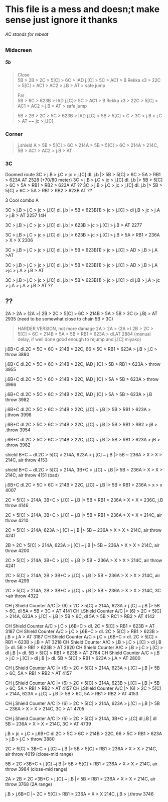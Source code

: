 # This file is a mess and doesn;t make sense just ignore it thanks


###### AC stands for rebeat


### Midscreen

##### 5b

> Close \
> 5B > 2B > 2C > 5[C] > 6C > IAD j.[C] >   5C > AC1  >  B Rekka x3  > 22C > 5[C] > AC1 > AC2 > j.B > AT >  safe jump
>
> Far \
> 5B > 6C > 623B > IAD j.[C}>   5C > AC1  >  B Rekka x3  > 22C > 5[C] > AC1 > AC2 > j.B > AT >  safe jump

> 5B > 2B > 2C > 5C > 623B > IAD j.[C] > 5B > 5[C] > C > 3C > j.B > j.C > AT ~~ jc > j.[C]


### Corner

> j.shield A > 5B > 5[C] > 6C > 214A > 5B > 5[C] > 6C > 214A > 214C, 5B > AC1 > AC2 > j.B > AT


### 3C


 Doomed route
3C > j.B > j.C > jc > j.[C] dl. j.b |> 5B > 5[C] > 6C > 5A > RB1 > 623A AT   2528 (+70/80 meter)
3C > j.B > j.C > jc > j.[C] dl. j.b |> 5B > 5[C] > 6C > 5A > RB1 > RB2 > 623A AT  ??
3C > j.B > j.C > jc > j.[C] dl. j.b |> 5B > 5[C] > 6C > 5A > RB1 > RB2 > 623B AT  ??

3 Cool combo A


3C > j.B > j.C > jc > j.[C] dl. j.b |> 5B > 623B(1) > jc > j.[C] > dl j.B > jc > j.A > j.B > AT 2257 14H

3C > j.B > j.C > jc > j.[C] dl. j.b |> 623B > jc > j.[C] > j.B > AT 2277

3C > j.B > j.C > jc > j.[C] dl. j.b |> 623B > jc > j.[C] > j.B > 5A > RB1 > 236A > X > X 2306

3C > j.B > j.C > jc > j.[C] dl. j.b |> 5B > 623B(1) > jc > j.[C] > AD > j.B > j.A >AT 

3C > j.B > j.C > jc > j.[C] dl. j.b |> 5B > 623B(1) > jc > j.[C] > AD > j.B > j.A >jc > j.A > j.B > AT 

3C > j.B > j.C > jc > j.[C] dl. j.b |> 5B > 623B(1) > jc > j.[C] > dl j.B > j.A > jc > j.A > j.A > j.B > AT ?? 



## ??

2A > 2A > (2A >) 2B > 2C > 5[C] > 6C > 214B > 5A > 5B > 3C (> j.B) > AT 2935 (need to be somewhat close to chain 5B > 3C)  
> HARDER VERSION, not more damage
> 2A > 2A > (2A >) 2B > 2C > 5[C] > 6C > 214B > 5A > 5B > RB1 > 623A > dl.AT 2884 (manual delay, if well done good enough to rejump and j.[C] miyako)



j.6B+C dl.2C > 5C > 6C > 214B > 22C, 66 > 5C > RB1 > 623A > j.B > j.C > throw 3880

j.6B+C dl.2C > 5C > 6C > 214B > 22C, IAD j.[C] > 5B > RB1 > 623A > throw 3955

j.6B+C dl.2C > 5C > 6C > 214B > 22C, IAD j.[C] > 5A > 5B > 623A > throw 3966

j.6B+C dl.2C > 5C > 6C > 214B > 22C, IAD j.[C] > 5A > 5B > 623A > j.B throw 3982

j.6B+C dl.2C > 5C > 6C > 214B > 22C, j.[C] ~ j.B |> 5B > RB1 > 623A > j.throw 3998

j.6B+C dl.2C > 5C > 6C > 214B > 22C, j.[C] ~ j.B |> 5B > RB1 > RB2 > jB > .throw 3954

j.6B+C dl.2C > 5C > 6C > 214B > 22C, j.[C] ~ j.B |> 5B > RB1 > 623A > jB > .throw 3982

shield B+C ~ dl.2C > 5[C] > 214A, 623A > j.[C] ~ j.B |> 5B ~ 236A > X  > X > 214C, air throw 4153

shield B+C ~ dl.2C > 5[C] > 214A, 3B+C > j.[C] ~ j.B |> 5B ~ 236A > X  > X > 214C, air throw 4151 (bad)


[comment]: <> (j.6B+C dl.2C > 5C > 6C > 214B > 22C, j.[C] ~ j.B |> 5B > 5C > RB1 > 623A > jB > .throw)

[comment]: <> (j.6B+C dl.2C > 5C > 6C > 214B > 22C, j.[C] ~ j.B |> 5B > 5C > RB1 > 623B > jB > .throw)

[comment]: <> (j.6B+C dl.2C > 5C > 6C > 214B > 22C, j.[C] ~ j.B |> 5B > 5C > RB1 > 623B  > .throw)

j.6B+C dl.2C > 5C > 6C > 214B > 22C, j.[C] ~ j.B |> 5B > RB1 > 236A > x > x 4007

2C > 5[C] > 214A, 3B+C > j.[C] ~ j.B |> 5B > RB1 > 236A > X  > X > 236C, j.B throw 4146

2C > 5[C] > 214A, 3B+C > j.[C] ~ j.B |> 5B > RB1 > 236A > X  > X > 214C, air throw 4210

2C > 5[C] > 214A, 623A > j.[C] ~ j.B |> 5B ~ 236A > X  > X > 214C, air throw 4241

2B > 2C > 5[C] > 214A, 623A > j.[C] ~ j.B |> 5B ~ 236A > X  > X > 214C, air throw 4200

2C > 5[C] > 214A, 3B+C > j.[C] ~ j.B |> 5B ~ 236A > X  > X > 214C, air throw 4241

2C > 5[C] > 214A, 2B > 3B+C > j.[C] ~ j.B |> 5B ~ 236A > X  > X > 214C, air throw 4299

2C > 5[C] > 214A, 2B > 3B+C > j.[C] ~ j.B |> 5B ~ 236A > X  > X > 214C, 3C >air throw 4322


CH j.Shield Counter A/C |> (6) > 2C > 5[C] > 214A, 623A > j.[C] ~ j.B |> 5B > 6C, dl 5A > 5B > 3C > AT 4141
CH j.Shield Counter A/C |> (6) > 2C > 5[C] > 214A, 623A > j.[C] ~ j.B |> 5B > 6C, dl 5A > 5B > RC1 > RB2 > AT 4142


CH Shield Counter A/C > j.C > j.6B+C > dl. 2C > 5[C] > RB1 > 623B > AT 3187
CH Shield Counter A/C > j.C > j.6B+C > dl. 2C > 5[C] > RB1 > 623B > j.B > j.A > AT 3187
CH Shield Counter A/C > j.C > j.6B+C > dl. 2C > 5[C] > RB1 > 623B > j.B > AT 3218
CH Shield Counter A/C > j.B > j.C  > j.[C] > dl j.B |> dl. 5B > RB1 > 623B > AT 2620
CH Shield Counter A/C > j.B > j.C  > j.[C] > dl j.B |> dl. 5B > 5[C] > RB1 > 623B > AT 2764
CH Shield Counter A/C > j.B > j.C  > j.[C] > dl j.B |> dl. 5B > 5[C] > RB1 > 623A > j.A > AT 2800

CH j.Shield Counter A/C |> (6) > 2C > 5[C] > 214A, 623A > j.[C] ~ j.B |> 5B > 6C, 5A > RB1 > RB2 > AT 4157

CH j.Shield Counter A/C |> (6) > 2C > 5[C] > 214A, 623B > j.[C] ~ j.B |> 5B > 6C, 5A > RB1 > RB2 > AT 4157
CH j.Shield Counter A/C |> (6) > 2C > 5[C] > 214A, 623A > j.[C] ~ j.B |> 5B > 6C, 5A > RB1 > RB2 > AT 4153

CH j.Shield Counter A/C |> (6) > 2C > 5[C] > 214A, 623A > j.[C] ~ j.B |> 5B ~ 236A > X  > X > 214C, 3C > AT 4705

CH j.Shield Counter A/C |> (6) > 2C > 5[C] > 214A, 3B+C > j.[C] dl j.B | dl 5B ~ 236A > X  > X > 214C, 3C > AT 4739

[comment]: <> ( IAD > j.B ~ j.A > 2A > 2C > 3A+B  > j.[C] ~ j.B > |> 5B > RB1 > 236A > X  > X > 214C, air throw  ?? idk)


j.B > jc > j.C > j.6B+C dl.2C > 5C > 6C > 214B > 22C, 66 > 5C > RB1 > 623A > j.B > j.C > throw 3880

2C > 5[C] > 3B+C > j.[C] ~ j.B |> 5B > 5[C] > RB1 > 236A > X  > X > 214C, air throw 4019 (close-mid range)

5B > 2C >3B+C > j.[C] ~j.B |> 5B > 5[C] > RB1 > 236A > X  > X > 214C, air throw 3984 (close-mid range)

2A > 2B > 2C >3B+C > j.[C] ~ j.B |> 5B > RB1 > 236A > X  > X > 214C, air throw 3768 (2A range)

j.B > j.6B+C |~ 2C > 5[C] > RB1 > 236A > X > X 214C, j.B > j.throw 3746